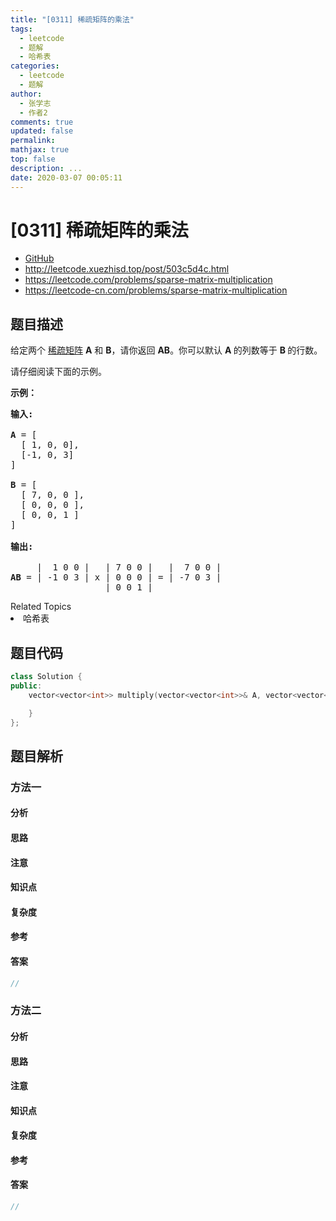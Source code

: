 ```yaml
---
title: "[0311] 稀疏矩阵的乘法"
tags:
  - leetcode
  - 题解
  - 哈希表
categories:
  - leetcode
  - 题解
author:
  - 张学志
  - 作者2
comments: true
updated: false
permalink:
mathjax: true
top: false
description: ...
date: 2020-03-07 00:05:11
---
```



# [0311] 稀疏矩阵的乘法
* [GitHub](https://github.com/algoboy101/LeetCodeCrowdsource/tree/master/_posts/QA/%5B0311%5D%20%E7%A8%80%E7%96%8F%E7%9F%A9%E9%98%B5%E7%9A%84%E4%B9%98%E6%B3%95.md)
* http://leetcode.xuezhisd.top/post/503c5d4c.html
* https://leetcode.com/problems/sparse-matrix-multiplication
* https://leetcode-cn.com/problems/sparse-matrix-multiplication


## 题目描述

<p>给定两个&nbsp;<a href="https://baike.baidu.com/item/稀疏矩阵/" target="_blank">稀疏矩阵</a>&nbsp;<strong>A</strong>&nbsp;和&nbsp;<strong>B</strong>，请你返回&nbsp;<strong>AB</strong>。你可以默认&nbsp;<strong>A&nbsp;</strong>的列数等于&nbsp;<strong>B&nbsp;</strong>的行数。</p>

<p>请仔细阅读下面的示例。</p>

<p><strong>示例：</strong></p>

<pre><strong>输入:

</strong><strong>A</strong> = [
  [ 1, 0, 0],
  [-1, 0, 3]
]

<strong>B</strong> = [
  [ 7, 0, 0 ],
  [ 0, 0, 0 ],
  [ 0, 0, 1 ]
]

<strong>输出:</strong>

     |  1 0 0 |   | 7 0 0 |   |  7 0 0 |
<strong>AB</strong> = | -1 0 3 | x | 0 0 0 | = | -7 0 3 |
                  | 0 0 1 |
</pre>
<div><div>Related Topics</div><div><li>哈希表</li></div></div>


## 题目代码

```cpp
class Solution {
public:
    vector<vector<int>> multiply(vector<vector<int>>& A, vector<vector<int>>& B) {

    }
};
```


## 题目解析


### 方法一

#### 分析

#### 思路

#### 注意

#### 知识点

#### 复杂度

#### 参考

#### 答案

```cpp
//
```


### 方法二

#### 分析

#### 思路

#### 注意

#### 知识点

#### 复杂度

#### 参考

#### 答案

```cpp
//
```


